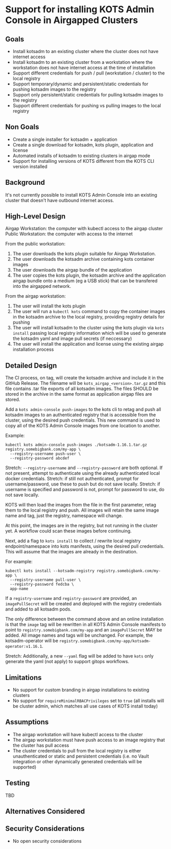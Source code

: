 # Support for installing KOTS Admin Console in Airgapped Clusters

## Goals

- Install kotsadm to an existing cluster where the cluster does not have internet access
- Install kotsadm to an existing cluster from a workstation where the workstation does not have internet access at the time of installation
- Support different credentials for push / pull (workstation / cluster) to the local registry
- Support temporary/dynamic and persistent/static credentials for pushing kotsadm images to the registry
- Support only persistent/static credentials for pulling kotsadm images to the registry
- Support different credentials for pushing vs pulling images to the local registry

## Non Goals

- Create a single installer for kotsadm + application
- Create a single download for kotsadm, kots plugin, application and license
- Automated installs of kotsadm to existing clusters in airgap mode
- Support for installing versions of KOTS different from the KOTS CLI version installed

## Background

It's not currently possible to install KOTS Admin Console into an existing cluster that doesn't have outbound internet access.

## High-Level Design

Airgap Workstation: the computer with kubectl access to the airgap cluster
Public Workstation: the computer with access to the internet

From the public workstation:
1. The user downloads the kots plugin suitable for Airgap Workstation.
1. The user downloads the kotsadm archive containing kots container images
1. The user downloads the airgap bundle of the application
1. The user copies the kots plugin, the kotsadm archive and the application airgap bundle onto a medium (eg a USB stick) that can be transfered into the airgapped network.

From the airgap workstation:
1. The user will install the kots plugin 
1. The user will run a `kubectl kots` command to copy the container images in the kotsadm archive to the local registry, providing registry details for pushing
1. The user will install kotsadm to the cluster using the kots plugin via `kots install` passing local registry information which will be used to generate the kotsadm yaml and image pull secrets (if neccessary)
1. The user will install the application and license using the existing airgap installation process 

## Detailed Design

The CI process, on tag, will create the kotsadm archive and include it in the GitHub Release.
The filename will be `kots_airgap_<version>.tar.gz` and this file contains .tar file exports of all kotsadm images.
The files SHOULD be stored in the archive in the same format as application airgap files are stored.

Add a `kots admin-console push-images` to the kots cli to retag and push all kotsadm images to an authenticated registry that is accessible from the cluster, using the desired push credentials.
This new command is used to copy all of the KOTS Admin Console images from one location to another.

Example:

```
kubectl kots admin-console push-images ./kotsadm-1.16.1.tar.gz registry.somebigbank.com/my-app \
  --registry-username push-user \
  --registry-password abcdef
```

Stretch: `--registry-username` and `--registry-password` are both optional.
If not present, attempt to authenticate using the already authenticated local docker credentials.
Stretch: if still not authenticated, prompt for username/password, use these to push but do not save locally.
Stretch: if username is specified and password is not, prompt for password to use, do not save locally.

KOTS will then load the images from the file in the first parameter, retag them to the local registry and push. 
All images will retain the same image name and tag, just the registry, namespace will change.

At this point, the images are in the registry, but not running in the cluster yet.
A workflow could scan these images before continuing.

Next, add a flag to `kots install` to collect / rewrite local registry endpoint/namespace into kots manifests, using the desired pull credentials.
This will assume that the images are already in the destination.

For example:

```
kubectl kots install --kotsadm-registry registry.somebigbank.com/my-app \
  --registry-username pull-user \
  --registry-password fedcba \
  app-name
```

If a `registry-username` and `registry-password` are provided, an `imagePullSecret` will be created and deployed with the registry credentials and added to all kotsadm pods.

The only difference between the command above and an online installation is that the `image` tag will be rewritten in all KOTS Admin Console manifests to point to `registry.somebigbank.com/my-app` and an `imagePullSecret` MAY be added.
All image names and tags will be unchanged.
For example, the kotsadm-operator will be `registry.somebigbank.com/my-app/kotsadm-operator:v1.16.1`.

Stretch: Additionally, a new `--yaml` flag will be added to have `kots` only generate the yaml (not apply) to support gitops workflows.

## Limitations

- No support for custom branding in airgap installations to existing clusters
- No support for `requireMinimalRBACPrivileges` set to `true` (all installs will be cluster admin, which matches all use cases of KOTS install today)

## Assumptions

- The airgap workstation will have kubectl access to the cluster
- The airgap workstation must have push access to an image registry that the cluster has pull access 
- The cluster credentials to pull from the local registry is either unauthenticated or static and persistent credentials (i.e. no Vault integration or other dynamically generated credentials will be supported)

## Testing

TBD

## Alternatives Considered



## Security Considerations

- No open security considerations

